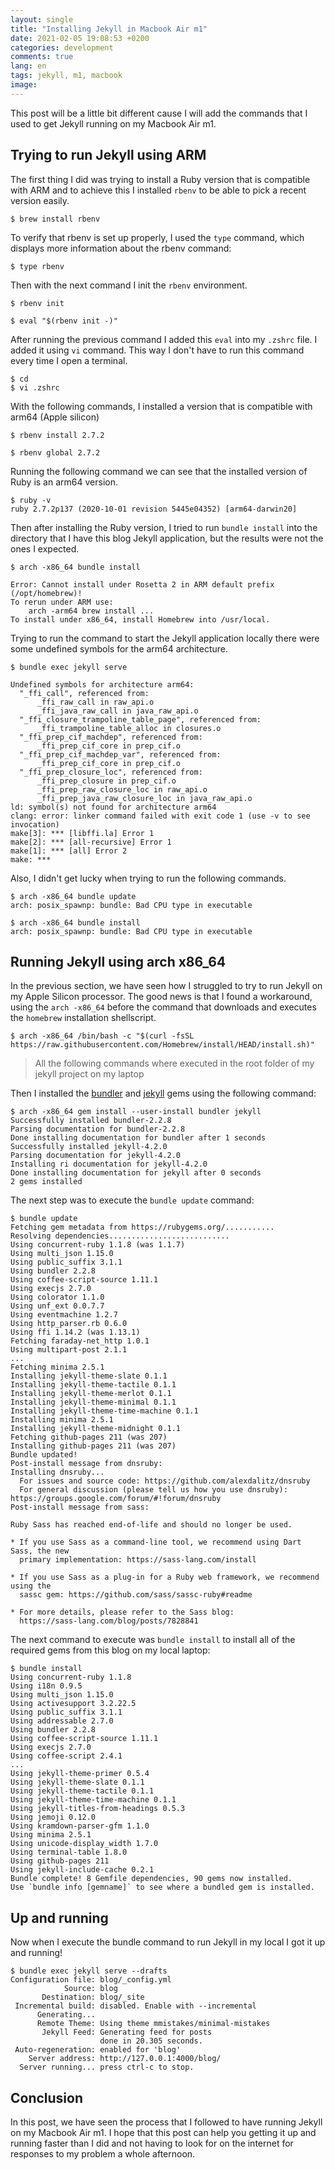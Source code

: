 ```yaml
---
layout: single
title: "Installing Jekyll in Macbook Air m1"
date: 2021-02-05 19:08:53 +0200
categories: development
comments: true
lang: en
tags: jekyll, m1, macbook
image: 
---
```


This post will be a little bit different cause I will add the commands that I used to get Jekyll running on my Macbook Air m1.

## Trying to run Jekyll using ARM
 

The first thing I did was trying to install a Ruby version that is compatible with ARM and to achieve this I installed `rbenv` to be able to pick a recent version easily.

```console
$ brew install rbenv
```

To verify that rbenv is set up properly, I used the `type` command, which displays more information about the rbenv command:

```console
$ type rbenv
```

Then with the next command I init the `rbenv` environment.

```console
$ rbenv init
```

```console
$ eval "$(rbenv init -)"
```

After running the previous command I added this `eval` into my `.zshrc` file. I added it using `vi` command. This way I don't have to run this command every time I open a terminal.

```console
$ cd 
$ vi .zshrc   
```

With the following commands, I installed a version that is compatible with arm64 (Apple silicon)

```console
$ rbenv install 2.7.2
```

```console
$ rbenv global 2.7.2
```

Running the following command we can see that the installed version of Ruby is an arm64 version. 

```console
$ ruby -v
ruby 2.7.2p137 (2020-10-01 revision 5445e04352) [arm64-darwin20]
```

Then after installing the Ruby version, I tried to run `bundle install` into the directory that I have this blog Jekyll application, but the results were not the ones I expected.  

```console
$ arch -x86_64 bundle install

Error: Cannot install under Rosetta 2 in ARM default prefix (/opt/homebrew)!
To rerun under ARM use:
    arch -arm64 brew install ...
To install under x86_64, install Homebrew into /usr/local.
```

Trying to run the command to start the Jekyll application locally there were some undefined symbols for the arm64 architecture. 

```console
$ bundle exec jekyll serve

Undefined symbols for architecture arm64:
  "_ffi_call", referenced from:
      _ffi_raw_call in raw_api.o
      _ffi_java_raw_call in java_raw_api.o
  "_ffi_closure_trampoline_table_page", referenced from:
      _ffi_trampoline_table_alloc in closures.o
  "_ffi_prep_cif_machdep", referenced from:
      _ffi_prep_cif_core in prep_cif.o
  "_ffi_prep_cif_machdep_var", referenced from:
      _ffi_prep_cif_core in prep_cif.o
  "_ffi_prep_closure_loc", referenced from:
      _ffi_prep_closure in prep_cif.o
      _ffi_prep_raw_closure_loc in raw_api.o
      _ffi_prep_java_raw_closure_loc in java_raw_api.o
ld: symbol(s) not found for architecture arm64
clang: error: linker command failed with exit code 1 (use -v to see invocation)
make[3]: *** [libffi.la] Error 1
make[2]: *** [all-recursive] Error 1
make[1]: *** [all] Error 2
make: ***
```

Also, I didn't get lucky when trying to run the following commands.

```console
$ arch -x86_64 bundle update
arch: posix_spawnp: bundle: Bad CPU type in executable
```

```console
$ arch -x86_64 bundle install
arch: posix_spawnp: bundle: Bad CPU type in executable
```

## Running Jekyll using arch x86_64

In the previous section, we have seen how I struggled to try to run Jekyll on my Apple Silicon processor. The good news is that I found a workaround, using the `arch -x86_64` before the command that downloads and executes the `homebrew` installation shellscript.   

```console
$ arch -x86_64 /bin/bash -c "$(curl -fsSL https://raw.githubusercontent.com/Homebrew/install/HEAD/install.sh)"
```
> All the following commands where executed in the root folder of my jekyll project on my laptop

Then I installed the <a href="https://rubygems.org/gems/bundler">bundler</a> and <a href="https://rubygems.org/gems/jekyll">jekyll</a> gems using the following command:

```console
$ arch -x86_64 gem install --user-install bundler jekyll
Successfully installed bundler-2.2.8
Parsing documentation for bundler-2.2.8
Done installing documentation for bundler after 1 seconds
Successfully installed jekyll-4.2.0
Parsing documentation for jekyll-4.2.0
Installing ri documentation for jekyll-4.2.0
Done installing documentation for jekyll after 0 seconds
2 gems installed
```
The next step was to execute the `bundle update` command:
```console
$ bundle update
Fetching gem metadata from https://rubygems.org/...........
Resolving dependencies...........................
Using concurrent-ruby 1.1.8 (was 1.1.7)
Using multi_json 1.15.0
Using public_suffix 3.1.1
Using bundler 2.2.8
Using coffee-script-source 1.11.1
Using execjs 2.7.0
Using colorator 1.1.0
Using unf_ext 0.0.7.7
Using eventmachine 1.2.7
Using http_parser.rb 0.6.0
Using ffi 1.14.2 (was 1.13.1)
Fetching faraday-net_http 1.0.1
Using multipart-post 2.1.1
...
Fetching minima 2.5.1
Installing jekyll-theme-slate 0.1.1
Installing jekyll-theme-tactile 0.1.1
Installing jekyll-theme-merlot 0.1.1
Installing jekyll-theme-minimal 0.1.1
Installing jekyll-theme-time-machine 0.1.1
Installing minima 2.5.1
Installing jekyll-theme-midnight 0.1.1
Fetching github-pages 211 (was 207)
Installing github-pages 211 (was 207)
Bundle updated!
Post-install message from dnsruby:
Installing dnsruby...
  For issues and source code: https://github.com/alexdalitz/dnsruby
  For general discussion (please tell us how you use dnsruby): https://groups.google.com/forum/#!forum/dnsruby
Post-install message from sass:

Ruby Sass has reached end-of-life and should no longer be used.

* If you use Sass as a command-line tool, we recommend using Dart Sass, the new
  primary implementation: https://sass-lang.com/install

* If you use Sass as a plug-in for a Ruby web framework, we recommend using the
  sassc gem: https://github.com/sass/sassc-ruby#readme

* For more details, please refer to the Sass blog:
  https://sass-lang.com/blog/posts/7828841
```

The next command to execute was `bundle install` to install all of the required gems from this blog on my local laptop:

```console
$ bundle install
Using concurrent-ruby 1.1.8
Using i18n 0.9.5
Using multi_json 1.15.0
Using activesupport 3.2.22.5
Using public_suffix 3.1.1
Using addressable 2.7.0
Using bundler 2.2.8
Using coffee-script-source 1.11.1
Using execjs 2.7.0
Using coffee-script 2.4.1
...
Using jekyll-theme-primer 0.5.4
Using jekyll-theme-slate 0.1.1
Using jekyll-theme-tactile 0.1.1
Using jekyll-theme-time-machine 0.1.1
Using jekyll-titles-from-headings 0.5.3
Using jemoji 0.12.0
Using kramdown-parser-gfm 1.1.0
Using minima 2.5.1
Using unicode-display_width 1.7.0
Using terminal-table 1.8.0
Using github-pages 211
Using jekyll-include-cache 0.2.1
Bundle complete! 8 Gemfile dependencies, 90 gems now installed.
Use `bundle info [gemname]` to see where a bundled gem is installed.
```

## Up and running

Now when I execute the bundle command to run Jekyll in my local I got it up and running!

```console
$ bundle exec jekyll serve --drafts
Configuration file: blog/_config.yml
            Source: blog
       Destination: blog/_site
 Incremental build: disabled. Enable with --incremental
      Generating... 
      Remote Theme: Using theme mmistakes/minimal-mistakes
       Jekyll Feed: Generating feed for posts
                    done in 20.305 seconds.
 Auto-regeneration: enabled for 'blog'
    Server address: http://127.0.0.1:4000/blog/
  Server running... press ctrl-c to stop.
```

## Conclusion

In this post, we have seen the process that I followed to have running Jekyll on my Macbook Air m1. I hope that this post can help you getting it up and running faster than I did and not having to look for on the internet for responses to my problem a whole afternoon. 
